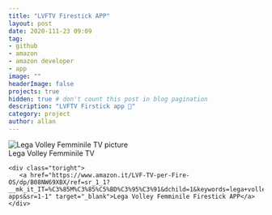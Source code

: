 ```yaml
---
title: "LVFTV Firestick APP"
layout: post
date: 2020-111-23 09:09
tag: 
- github
- amazon
- amazon developer
- app
image: ""
headerImage: false
projects: true
hidden: true # don't count this post in blog pagination
description: "LVFTV Firstick app 📃"
category: project
author: allan
---
```


<div class="side-by-side">
    <div class="toleft">
        <img class="image" src="https://images-eu.ssl-images-amazon.com/images/I/51TxDnR42tL.png" alt="Lega Volley Femminile TV picture">
        <figcaption class="caption">Lega Volley Femminile TV</figcaption>
    </div>

    <div class="toright">
       <a href="https://www.amazon.it/LVF-TV-per-Fire-OS/dp/B08NW69XBX/ref=sr_1_1?__mk_it_IT=%C3%85M%C3%85%C5%BD%C3%95%C3%91&dchild=1&keywords=lega+volley+tv&qid=1606117154&s=mobile-apps&sr=1-1" target="_blank">Lega Volley Femminile Firestick APP</a>
    </div>
</div>
